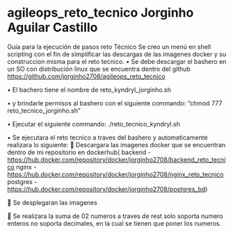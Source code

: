 # agileops_reto_tecnico Jorginho Aguilar Castillo
Guía para la ejecución de pasos reto Técnico
Se creo un menú en shell scripting con el fin de simplificar las descargas de las imagenes docker y su construccion misma para el reto tecnico.
•	Se debe descargar el bashero en un SO con distribución linux que se encuentra dentro del github
https://github.com/jorginho2708/agileops_reto_tecnico

• El bachero tiene el nombre de reto_kyndryl_jorginho.sh

•	y brindarle permisos al bashero con el siguiente commando:
“chmod 777 reto_tecnico_jorginho.sh”
 
 
•	Ejecutar el siguiente commando: ./reto_tecnico_kyndryl.sh
 
•	Se ejecutara el reto tecnico a traves del bashero y automaticamente realizara lo siguiente:
	Descargara las imagenes docker que se encuentran dentro de mi repositorio en dockerhub(
backend -https://hub.docker.com/repository/docker/jorginho2708/backend_reto_tecnico
nginx - https://hub.docker.com/repository/docker/jorginho2708/nginx_reto_tecnico 
postgres - https://hub.docker.com/repository/docker/jorginho2708/postgres_bd)
 
	Se desplegaran las imagenes

 
	Se realizara la suma de 02 numeros a traves de rest solo soporta numero enteros no soporta decimales, en la cual se tienen que poner los numeros.
